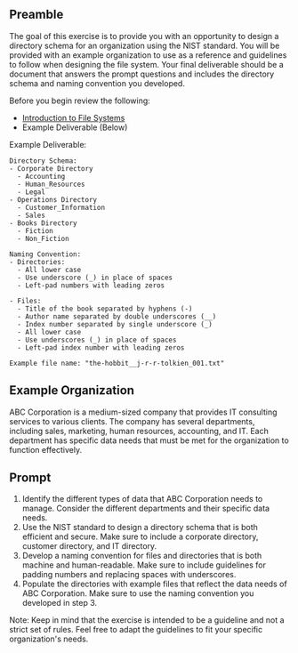 ## Preamble

The goal of this exercise is to provide you with an opportunity to
design a directory schema for an organization using the NIST
standard. You will be provided with an example organization to use as
a reference and guidelines to follow when designing the file
system. Your final deliverable should be a document that answers the
prompt questions and includes the directory schema and naming
convention you developed.

Before you begin review the following: 
- [Introduction to File Systems](https://github.com/joshuaweiner/programming-exercises/blob/main/what-the-fs/introduction-fs.md)
- Example Deliverable (Below)

Example Deliverable:
```text
Directory Schema:
- Corporate Directory
  - Accounting
  - Human_Resources
  - Legal
- Operations Directory
  - Customer_Information
  - Sales
- Books Directory
  - Fiction
  - Non_Fiction

Naming Convention:
- Directories:
  - All lower case
  - Use underscore (_) in place of spaces
  - Left-pad numbers with leading zeros

- Files:
  - Title of the book separated by hyphens (-)
  - Author name separated by double underscores (__)
  - Index number separated by single underscore (_)
  - All lower case
  - Use underscores (_) in place of spaces
  - Left-pad index number with leading zeros

Example file name: "the-hobbit__j-r-r-tolkien_001.txt"
```

## Example Organization

ABC Corporation is a medium-sized company that provides IT consulting
services to various clients. The company has several departments,
including sales, marketing, human resources, accounting, and IT. Each
department has specific data needs that must be met for the
organization to function effectively.

## Prompt

1. Identify the different types of data that ABC Corporation needs to
   manage. Consider the different departments and their specific data
   needs.
2. Use the NIST standard to design a directory schema that is both
   efficient and secure. Make sure to include a corporate directory,
   customer directory, and IT directory.
3. Develop a naming convention for files and directories that is both
   machine and human-readable. Make sure to include guidelines for
   padding numbers and replacing spaces with underscores.
4. Populate the directories with example files that reflect the data
   needs of ABC Corporation. Make sure to use the naming convention
   you developed in step 3.

Note: Keep in mind that the exercise is intended to be a guideline and
not a strict set of rules. Feel free to adapt the guidelines to fit
your specific organization's needs.
